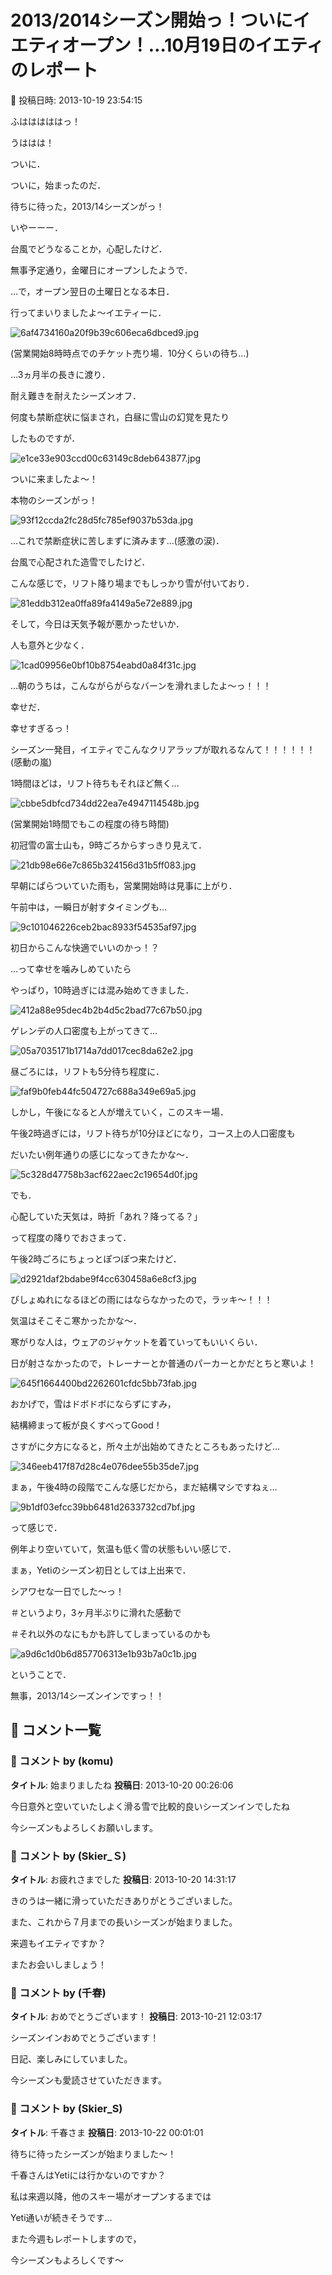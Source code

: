 # 2013/2014シーズン開始っ！ついにイエティオープン！…10月19日のイエティのレポート

📅 投稿日時: 2013-10-19 23:54:15

ふはははははっ！


うははは！





ついに．


ついに，始まったのだ．


待ちに待った，2013/14シーズンがっ！





いやーーー．


台風でどうなることか，心配したけど．


無事予定通り，金曜日にオープンしたようで．





…で，オープン翌日の土曜日となる本日．


行ってまいりましたよ～イエティーに．




![6af4734160a20f9b39c606eca6dbced9.jpg](images/6af4734160a20f9b39c606eca6dbced9.jpg)




(営業開始8時時点でのチケット売り場．10分くらいの待ち…)





…3ヵ月半の長きに渡り．


耐え難きを耐えたシーズンオフ．


何度も禁断症状に悩まされ，白昼に雪山の幻覚を見たり


したものですが．




![e1ce33e903ccd00c63149c8deb643877.jpg](images/e1ce33e903ccd00c63149c8deb643877.jpg)







ついに来ましたよ～！


本物のシーズンがっ！




![93f12ccda2fc28d5fc785ef9037b53da.jpg](images/93f12ccda2fc28d5fc785ef9037b53da.jpg)




…これで禁断症状に苦しまずに済みます…(感激の涙)．





台風で心配された造雪でしたけど．


こんな感じで，リフト降り場までもしっかり雪が付いており．




![81eddb312ea0ffa89fa4149a5e72e889.jpg](images/81eddb312ea0ffa89fa4149a5e72e889.jpg)







そして，今日は天気予報が悪かったせいか．


人も意外と少なく．




![1cad09956e0bf10b8754eabd0a84f31c.jpg](images/1cad09956e0bf10b8754eabd0a84f31c.jpg)




…朝のうちは，こんながらがらなバーンを滑れましたよ～っ！！！


幸せだ．


幸せすぎるっ！


シーズン一発目，イエティでこんなクリアラップが取れるなんて！！！！！！(感動の嵐)





1時間ほどは，リフト待ちもそれほど無く…




![cbbe5dbfcd734dd22ea7e4947114548b.jpg](images/cbbe5dbfcd734dd22ea7e4947114548b.jpg)




(営業開始1時間でもこの程度の待ち時間)





初冠雪の富士山も，9時ごろからすっきり見えて．




![21db98e66e7c865b324156d31b5ff083.jpg](images/21db98e66e7c865b324156d31b5ff083.jpg)







早朝にぱらついていた雨も，営業開始時は見事に上がり．


午前中は，一瞬日が射すタイミングも…




![9c101046226ceb2bac8933f54535af97.jpg](images/9c101046226ceb2bac8933f54535af97.jpg)







初日からこんな快適でいいのかっ！？


…って幸せを噛みしめていたら





やっぱり，10時過ぎには混み始めてきました．




![412a88e95dec4b2b4d5c2bad77c67b50.jpg](images/412a88e95dec4b2b4d5c2bad77c67b50.jpg)







ゲレンデの人口密度も上がってきて…




![05a7035171b1714a7dd017cec8da62e2.jpg](images/05a7035171b1714a7dd017cec8da62e2.jpg)







昼ごろには，リフトも5分待ち程度に．




![faf9b0feb44fc504727c688a349e69a5.jpg](images/faf9b0feb44fc504727c688a349e69a5.jpg)







しかし，午後になると人が増えていく，このスキー場．


午後2時過ぎには，リフト待ちが10分ほどになり，コース上の人口密度も


だいたい例年通りの感じになってきたかな～．




![5c328d47758b3acf622aec2c19654d0f.jpg](images/5c328d47758b3acf622aec2c19654d0f.jpg)







でも．


心配していた天気は，時折「あれ？降ってる？」


って程度の降りでおさまって．


午後2時ごろにちょっとぽつぽつ来たけど．




![d2921daf2bdabe9f4cc630458a6e8cf3.jpg](images/d2921daf2bdabe9f4cc630458a6e8cf3.jpg)




びしょぬれになるほどの雨にはならなかったので，ラッキ～！！！





気温はそこそこ寒かったかな～．


寒がりな人は，ウェアのジャケットを着ていってもいいくらい．


日が射さなかったので，トレーナーとか普通のパーカーとかだとちと寒いよ！




![645f1664400bd2262601cfdc5bb73fab.jpg](images/645f1664400bd2262601cfdc5bb73fab.jpg)




おかげで，雪はドボドボにならずにすみ，


結構締まって板が良くすべってGood！





さすがに夕方になると，所々土が出始めてきたところもあったけど…




![346eeb417f87d28c4e076dee55b35de7.jpg](images/346eeb417f87d28c4e076dee55b35de7.jpg)




まぁ，午後4時の段階でこんな感じだから，まだ結構マシですねぇ…




![9b1df03efcc39bb6481d2633732cd7bf.jpg](images/9b1df03efcc39bb6481d2633732cd7bf.jpg)







って感じで．


例年より空いていて，気温も低く雪の状態もいい感じで．


まぁ，Yetiのシーズン初日としては上出来で．


シアワセな一日でした～っ！





＃というより，3ヶ月半ぶりに滑れた感動で


＃それ以外のなにもかも許してしまっているのかも







![a9d6c1d0b6d857706313e1b93b7a0c1b.jpg](images/a9d6c1d0b6d857706313e1b93b7a0c1b.jpg)




ということで．


無事，2013/14シーズンインですっ！！

## 💬 コメント一覧

### 💬 コメント by (komu)
**タイトル**: 始まりましたね
**投稿日**: 2013-10-20 00:26:06

今日意外と空いていたしよく滑る雪で比較的良いシーズンインでしたね

今シーズンもよろしくお願いします。

### 💬 コメント by (Skier_Ｓ)
**タイトル**: お疲れさまでした
**投稿日**: 2013-10-20 14:31:17

きのうは一緒に滑っていただきありがとうございました。

また、これから７月までの長いシーズンが始まりました。

来週もイエティですか？

またお会いしましょう！

### 💬 コメント by (千春)
**タイトル**: おめでとうございます！
**投稿日**: 2013-10-21 12:03:17

シーズンインおめでとうございます！

日記、楽しみにしていました。

今シーズンも愛読させていただきます。

### 💬 コメント by (Skier_S)
**タイトル**: 千春さま
**投稿日**: 2013-10-22 00:01:01

待ちに待ったシーズンが始まりました～！

千春さんはYetiには行かないのですか？

私は来週以降，他のスキー場がオープンするまでは

Yeti通いが続きそうです…

また今週もレポートしますので，

今シーズンもよろしくです～

